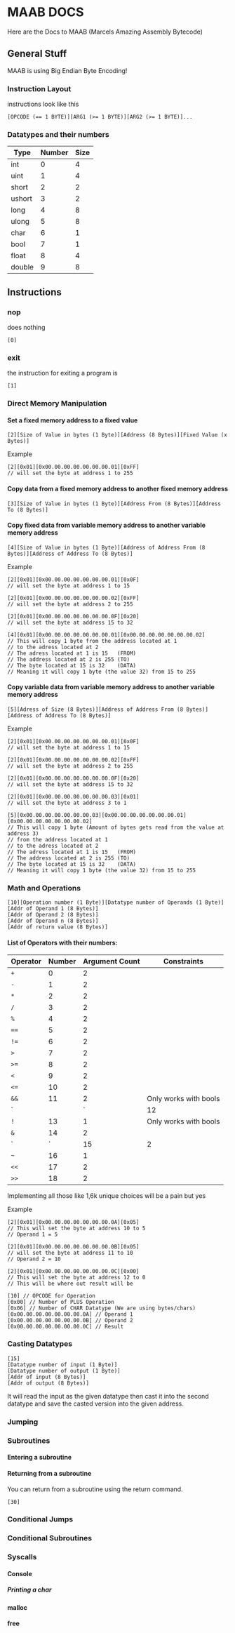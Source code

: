 # MAAB DOCS
Here are the Docs to MAAB (Marcels Amazing Assembly Bytecode)

## General Stuff

MAAB is using Big Endian Byte Encoding!

### Instruction Layout
instructions look like this
```
[OPCODE (== 1 BYTE)][ARG1 (>= 1 BYTE)][ARG2 (>= 1 BYTE)]...
```

### Datatypes and their numbers
| Type     | Number | Size |
|----------|--------|------|
|int       |       0|     4|
|uint      |       1|     4|
|short     |       2|     2|
|ushort    |       3|     2|
|long      |       4|     8|
|ulong     |       5|     8|
|char      |       6|     1|
|bool      |       7|     1|
|float     |       8|     4|
|double    |       9|     8|



## Instructions

### nop
does nothing
```
[0]
```

### exit
the instruction for exiting a program is
```
[1]
```

### Direct Memory Manipulation

#### Set a fixed memory address to a fixed value
```
[2][Size of Value in bytes (1 Byte)][Address (8 Bytes)][Fixed Value (x Bytes)]
```
Example
```
[2][0x01][0x00.00.00.00.00.00.00.01][0xFF]
// will set the byte at address 1 to 255
```


#### Copy data from a fixed memory address to another fixed memory address
```
[3][Size of Value in bytes (1 Byte)][Address From (8 Bytes)][Address To (8 Bytes)]
```

#### Copy fixed data from variable memory address to another variable memory address
```
[4][Size of Value in bytes (1 Byte)][Address of Address From (8 Bytes)][Address of Address To (8 Bytes)]
```
Example
```
[2][0x01][0x00.00.00.00.00.00.00.01][0x0F]
// will set the byte at address 1 to 15

[2][0x01][0x00.00.00.00.00.00.00.02][0xFF]
// will set the byte at address 2 to 255

[2][0x01][0x00.00.00.00.00.00.00.0F][0x20]
// will set the byte at address 15 to 32

[4][0x01][0x00.00.00.00.00.00.00.01][0x00.00.00.00.00.00.00.02]
// This will copy 1 byte from the address located at 1 
// to the adress located at 2
// The adress located at 1 is 15   (FROM)
// The address located at 2 is 255 (TO)
// The byte located at 15 is 32    (DATA)
// Meaning it will copy 1 byte (the value 32) from 15 to 255
```


#### Copy variable data from variable memory address to another variable memory address
```
[5][Adress of Size (8 Bytes)][Address of Address From (8 Bytes)][Address of Address To (8 Bytes)]
```
Example
```
[2][0x01][0x00.00.00.00.00.00.00.01][0x0F]
// will set the byte at address 1 to 15

[2][0x01][0x00.00.00.00.00.00.00.02][0xFF]
// will set the byte at address 2 to 255

[2][0x01][0x00.00.00.00.00.00.00.0F][0x20]
// will set the byte at address 15 to 32

[2][0x01][0x00.00.00.00.00.00.00.03][0x01]
// will set the byte at address 3 to 1

[5][0x00.00.00.00.00.00.00.03][0x00.00.00.00.00.00.00.01][0x00.00.00.00.00.00.00.02]
// This will copy 1 byte (Amount of bytes gets read from the value at address 3)
// from the address located at 1 
// to the adress located at 2
// The adress located at 1 is 15   (FROM)
// The address located at 2 is 255 (TO)
// The byte located at 15 is 32    (DATA)
// Meaning it will copy 1 byte (the value 32) from 15 to 255
```


### Math and Operations

```
[10][Operation number (1 Byte)][Datatype number of Operands (1 Byte)]
[Addr of Operand 1 (8 Bytes)]
[Addr of Operand 2 (8 Bytes)]
[Addr of Operand n (8 Bytes)]
[Addr of return value (8 Bytes)]
```

#### List of Operators with their numbers:
| Operator | Number | Argument Count | Constraints |
|----------|--------|----------------|-------------|
|`+`      |       0|               2|             |
|`-`      |       1|               2|             |
|`*`      |       2|               2|             |
|`/`      |       3|               2|             |
|`%`      |       4|               2|             |
|`==`     |       5|               2|             |
|`!=`     |       6|               2|             |
|`>`      |       7|               2|             |
|`>=`     |       8|               2|             |
|`<`      |       9|               2|             |
|`<=`     |      10|               2|             |
|`&&`     |      11|               2|Only works with bools|
|`||`     |      12|               2|Only works with bools|
|`!`      |      13|               1|Only works with bools|
|`&`      |      14|               2|             |
|`|`      |      15|               2|             |
|`~`      |      16|               1|             |
|`<<`     |      17|               2|             |
|`>>`     |      18|               2|             |


Implementing all those like 1,6k unique choices will be a pain but yes

Example
```
[2][0x01][0x00.00.00.00.00.00.00.0A][0x05]
// This will set the byte at address 10 to 5
// Operand 1 = 5

[2][0x01][0x00.00.00.00.00.00.00.0B][0x05]
// will set the byte at address 11 to 10
// Operand 2 = 10

[2][0x01][0x00.00.00.00.00.00.00.0C][0x00]
// This will set the byte at address 12 to 0 
// This will be where out result will be

[10] // OPCODE for Operation
[0x00] // Number of PLUS Operation
[0x06] // Number of CHAR Datatype (We are using bytes/chars)
[0x00.00.00.00.00.00.00.0A] // Operand 1
[0x00.00.00.00.00.00.00.0B] // Operand 2
[0x00.00.00.00.00.00.00.0C] // Result

```



### Casting Datatypes
```
[15]
[Datatype number of input (1 Byte)]
[Datatype number of output (1 Byte)]
[Addr of input (8 Bytes)]
[Addr of output (8 Bytes)]
```
It will read the input as the given datatype 
then cast it into the second datatype and 
save the casted version into the given address.


### Jumping





### Subroutines


#### Entering a subroutine



#### Returning from a subroutine
You can return from a subroutine using the return command.
```
[30]
```


### Conditional Jumps


### Conditional Subroutines


### Syscalls


#### Console


##### Printing a char




#### malloc


#### free
















